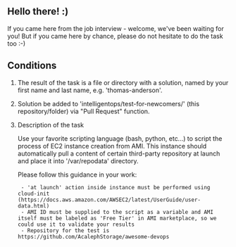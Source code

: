 ## Hello there! :)

If you came here from the job interview - welcome, we've been waiting for you! But if you came here by chance, please do not hesitate to do the task too :-)

## Conditions
1. The result of the task is a file or directory with a solution, named by your first name and last name, e.g. 'thomas-anderson'.
2. Solution be added to 'intelligentops/test-for-newcomers/' (this repository/folder) via "Pull Request" function.
3. Description of the task

    Use your favorite scripting language (bash, python, etc...) to script the process of EC2 instance creation from AMI. This instance should automatically pull a content of certain third-party repository at launch and place it into '/var/repodata' directory.
    
    Please follow this guidance in your work:
    
        - 'at launch' action inside instance must be performed using cloud-init (https://docs.aws.amazon.com/AWSEC2/latest/UserGuide/user-data.html)
        - AMI ID must be supplied to the script as a variable and AMI itself must be labeled as 'Free Tier' in AMI marketplace, so we could use it to validate your results 
        - Repository for the test is https://github.com/AcalephStorage/awesome-devops

